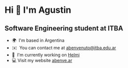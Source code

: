 Hi 👋 I'm Agustin
========================

Software Engineering student at ITBA
------------------------------------

*   🌍  I'm based in Argentina
*   ✉️  You can contact me at [abenvenuto@itba.edu.ar](mailto:abenvenuto@itba.edu.ar)
*   🚀  I'm currently working on [Helmi](https://helmi.la)
*   💻  Visit my website [abenve.ar](https://www.abenve.ar/)
